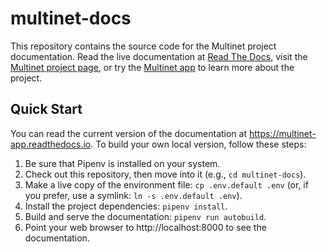 # multinet-docs

This repository contains the source code for the Multinet project documentation.
Read the live documentation at [Read The
Docs](https://multinet-app.readthedocs.io), visit the [Multinet project page](),
or try the [Multinet app](https://multinet.app) to learn more about the project.

## Quick Start

You can read the current version of the documentation at
https://multinet-app.readthedocs.io. To build your own local version, follow
these steps:

1. Be sure that Pipenv is installed on your system.
2. Check out this repository, then move into it (e.g., `cd multinet-docs`).
3. Make a live copy of the environment file: `cp .env.default .env` (or, if you
   prefer, use a symlink: `ln -s .env.default .env`).
4. Install the project dependencies: `pipenv install`.
5. Build and serve the documentation: `pipenv run autobuild`.
6. Point your web browser to http://localhost:8000 to see the documentation.
